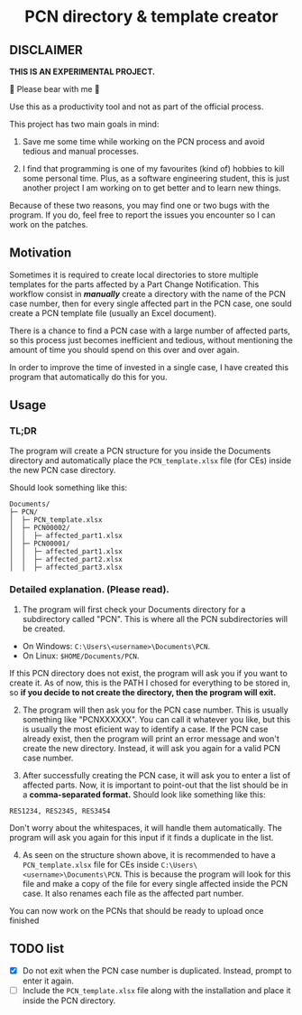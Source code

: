 <p>
    <h1 align="center">PCN directory & template creator</h1>
</p>

## DISCLAIMER

**THIS IS AN EXPERIMENTAL PROJECT.**

 Please bear with me 

Use this as a productivity tool and not as part of the official process.

This project has two main goals in mind:

1. Save me some time while working on the
   PCN process and avoid tedious and manual processes.

2. I find that programming is one of my favourites (kind of) hobbies to kill
   some personal time.
   Plus, as a software engineering student, this is just another project I am
   working on to get better and to learn new things.

Because of these two reasons, you may find one or two bugs with the program.
If you do, feel free to report the issues you encounter so I can work on the patches.

## Motivation

Sometimes it is required to create local directories to store multiple
templates for the parts affected by a Part Change Notification. This workflow
consist in **_manually_** create a directory with the name of the PCN case number, then
for every single affected part in the PCN case, one sould create a PCN template
file (usually an Excel document).

There is a chance to find a PCN case with a large number of affected parts, so
this process just becomes inefficient and tedious, without mentioning the amount
of time you should spend on this over and over again.

In order to improve the time of invested in a single case, I have created this
program that automatically do this for you.

## Usage

### TL;DR

The program will create a PCN structure for you inside the Documents directory
and automatically place the `PCN_template.xlsx` file (for CEs) inside the new
PCN case directory.

Should look something like this:

```
Documents/
├─ PCN/
│  ├─ PCN_template.xlsx
│  ├─ PCN00002/
│  │  ├─ affected_part1.xlsx
│  ├─ PCN00001/
│  │  ├─ affected_part1.xlsx
│  │  ├─ affected_part2.xlsx
│  │  ├─ affected_part3.xlsx
```

### Detailed explanation. (Please read).

1. The program will first check your Documents directory for a subdirectory called
   "PCN". This is where all the PCN subdirectories will be created.

- On Windows: `C:\Users\<username>\Documents\PCN`.
- On Linux: `$HOME/Documents/PCN`.

If this PCN directory does not exist, the program will ask you if you want to
create it. As of now, this is the PATH I chosed for everything to be stored in, so
**if you decide to not create the directory, then the program will exit.**

2. The program will then ask you for the PCN case number. This is usually something
   like "PCNXXXXXX". You can call it whatever you like, but this is usually the
   most eficient way to identify a case. If the PCN case already exist, then
   the program will print an error message and won't create the new directory.
   Instead, it will ask you again for a valid PCN case number.

3. After successfully creating the PCN case, it will ask you to enter a list of
   affected parts. Now, it is important to point-out that the list should be in a
   **comma-separated format.** Should look like something like this:

`RES1234, RES2345, RES3454`

Don't worry about the whitespaces, it will handle them automatically.
The program will ask you again for this input if it finds a duplicate in the
list.

4. As seen on the structure shown above, it is recommended to have a
   `PCN_template.xlsx` file for CEs inside `C:\Users\<username>\Documents\PCN`.
   This is because the program will look for this file and make a copy of the
   file for every single affected inside the PCN case. It also renames each file
   as the affected part number.

You can now work on the PCNs that should be ready to upload once finished

## TODO list

- [x] Do not exit when the PCN case number is duplicated. Instead, prompt to enter it again.
- [ ] Include the `PCN_template.xlsx` file along with the installation and place it inside the PCN directory.

